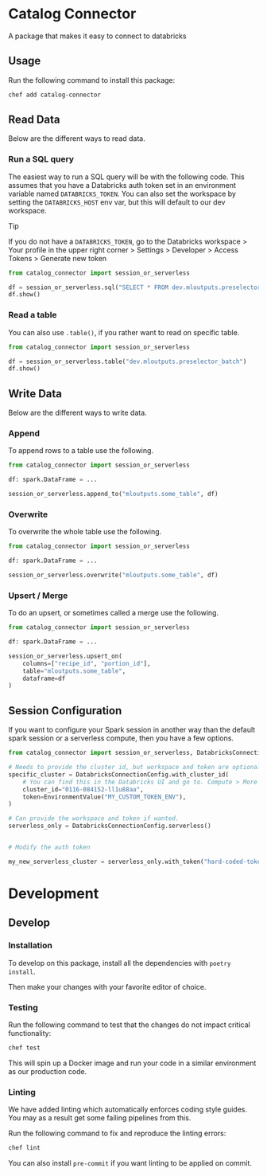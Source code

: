 # Catalog Connector

A package that makes it easy to connect to databricks

## Usage
Run the following command to install this package:

```bash
chef add catalog-connector
```

## Read Data
Below are the different ways to read data.

### Run a SQL query

The easiest way to run a SQL query will be with the following code.
This assumes that you have a Databricks auth token set in an environment variable named `DATABRICKS_TOKEN`. You can also set the workspace by setting the `DATABRICKS_HOST` env var, but this will default to our dev workspace.

> [!TIP]
> If you do not have a `DATABRICKS_TOKEN`, go to the Databricks workspace > Your profile in the upper right corner > Settings > Developer > Access Tokens > Generate new token


```python
from catalog_connector import session_or_serverless

df = session_or_serverless.sql("SELECT * FROM dev.mloutputs.preselector_batch WHERE ...")
df.show()
```

### Read a table

You can also use `.table()`, if you rather want to read on specific table.

```python
from catalog_connector import session_or_serverless

df = session_or_serverless.table("dev.mloutputs.preselector_batch")
df.show()
```

## Write Data
Below are the different ways to write data.

### Append
To append rows to a table use the following.

```python
from catalog_connector import session_or_serverless

df: spark.DataFrame = ...

session_or_serverless.append_to("mloutputs.some_table", df)
```

### Overwrite
To overwrite the whole table use the following.

```python
from catalog_connector import session_or_serverless

df: spark.DataFrame = ...

session_or_serverless.overwrite("mloutputs.some_table", df)
```

### Upsert / Merge
To do an upsert, or sometimes called a merge use the following.

```python
from catalog_connector import session_or_serverless

df: spark.DataFrame = ...

session_or_serverless.upsert_on(
    columns=["recipe_id", "portion_id"],
    table="mloutputs.some_table",
    dataframe=df
)
```

## Session Configuration

If you want to configure your Spark session in another way than the default spark session or a serverless compute, then you have a few options.

```python
from catalog_connector import session_or_serverless, DatabricksConnectionConfig, EnvironmentValue

# Needs to provide the cluster id, but workspace and token are optional
specific_cluster = DatabricksConnectionConfig.with_cluster_id(
    # You can find this in the Databricks UI and go to. Compute > More (...) > Cluster JSON > cluster_id
    cluster_id="0116-084152-ll1u88aa",
    token=EnvironmentValue("MY_CUSTOM_TOKEN_ENV"),
)

# Can provide the workspace and token if wanted.
serverless_only = DatabricksConnectionConfig.serverless()


# Modify the auth token

my_new_serverless_cluster = serverless_only.with_token("hard-coded-token")
```



# Development

## Develop

### Installation
To develop on this package, install all the dependencies with `poetry install`.

Then make your changes with your favorite editor of choice.


### Testing
Run the following command to test that the changes do not impact critical functionality:

```bash
chef test
```
This will spin up a Docker image and run your code in a similar environment as our production code.

### Linting
We have added linting which automatically enforces coding style guides.
You may as a result get some failing pipelines from this.

Run the following command to fix and reproduce the linting errors:

```bash
chef lint
```

You can also install `pre-commit` if you want linting to be applied on commit.
